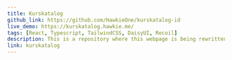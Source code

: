 ```yaml
---
title: Kurskatalog
github_link: https://github.com/HawkieOne/kurskatalog-id
live_demo: https://kurskatalog.hawkie.me/
tags: [React, Typescript, TailwindCSS, DaisyUI, Recoil]
description: This is a repository where this webpage is being rewritten in React. The old webpage was not up to date in terms of courses and does not have all the features that is needed. Therefore the goal is to make a total redesign of the webpage and add more functionality such as a more advanced exam builder than the current one. The layout is build with DaisyUI and TailwindCSS.
link: kurskatalog
---
```

